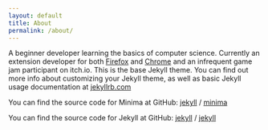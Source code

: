 ```yaml
---
layout: default
title: About
permalink: /about/
---
```


A beginner developer learning the basics of computer science. Currently an extension developer for both [Firefox](https://addons.mozilla.org/en-US/firefox/user/17603989/) and [Chrome](https://chrome.google.com/webstore/search/lastlegume) and an infrequent game jam participant on itch.io.
This is the base Jekyll theme. You can find out more info about customizing your Jekyll theme, as well as basic Jekyll usage documentation at [jekyllrb.com](https://jekyllrb.com/)

You can find the source code for Minima at GitHub:
[jekyll][jekyll-organization] /
[minima](https://github.com/jekyll/minima)

You can find the source code for Jekyll at GitHub:
[jekyll][jekyll-organization] /
[jekyll](https://github.com/jekyll/jekyll)


[jekyll-organization]: https://github.com/jekyll

